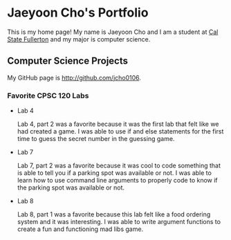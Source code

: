 # Jaeyoon Cho's Portfolio

This is my home page! My name is Jaeyoon Cho and I am a student at [Cal State Fullerton](http://www.fullerton.edu/) and my major is computer science.

## Computer Science Projects

My GitHub page is http://github.com/jcho0106.

### Favorite CPSC 120 Labs

* Lab 4

    Lab 4, part 2 was a favorite because it was the first lab that felt like we had created a game. I was able to use if and else statements for the first time to guess the secret number in the guessing game.

* Lab 7

    Lab 7, part 2 was a favorite because it was cool to code something that is able to tell you if a parking spot was available or not. I was able to learn how to use command line arguments to properly code to know if the parking spot was available or not.

* Lab 8

    Lab 8, part 1 was a favorite because this lab felt like a food ordering system and it was interesting. I was able to write argument functions to create a fun and functioning mad libs game.